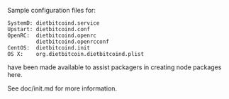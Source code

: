 Sample configuration files for:
```
SystemD: dietbitcoind.service
Upstart: dietbitcoind.conf
OpenRC:  dietbitcoind.openrc
         dietbitcoind.openrcconf
CentOS:  dietbitcoind.init
OS X:    org.dietbitcoin.dietbitcoind.plist
```
have been made available to assist packagers in creating node packages here.

See doc/init.md for more information.
